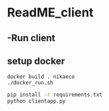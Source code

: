 # ReadME_client

## -Run client

## setup docker
```
docker build . nikaeco
./docker_run.sh
```


```bash
pip install -r requirements.txt
python clientapp.py
```